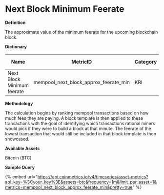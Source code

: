 # Next Block Minimum Feerate

**Definition**

The approximate value of the minimum feerate for the upcoming blockchain block.

**Dictionary**

| Name                        | MetricID                                   | Category | Sub-category | Type | Unit       | Interval |
| --------------------------- | ------------------------------------------ | -------- | ------------ | ---- | ---------- | -------- |
| Next Block Minimum feerate  | mempool\_next\_block\_approx\_feerate\_min | KRI      | Mempool      | Sum  | sats/vbyte | 1m       |

**Methodology**

The calculation begins by ranking mempool transactions based on how much fees they are paying. A block template is then applied to these transactions with the goal of identifying which transactions rational miners would pick if they were to build a block at that minute. The feerate of the lowest transaction that would still be included in that block template is then showcased.

**Available Assets**&#x20;

Bitcoin (BTC)

**Sample Query**

{% embed url="https://api.coinmetrics.io/v4/timeseries/asset-metrics?api_key=%3Cyour_key%3E&assets=btc&frequency=1m&limit_per_asset=1&metrics=mempool_next_block_approx_feerate_min&pretty=true" %}
